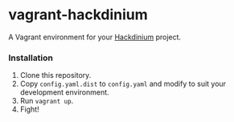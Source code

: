 vagrant-hackdinium
==================

A Vagrant environment for your [Hackdinium](https://github.com/mcrumm/vindinium-hacklang) project.

### Installation

1. Clone this repository.
2. Copy `config.yaml.dist` to `config.yaml` and modify to suit your development environment.
3. Run `vagrant up`.
4. Fight!
